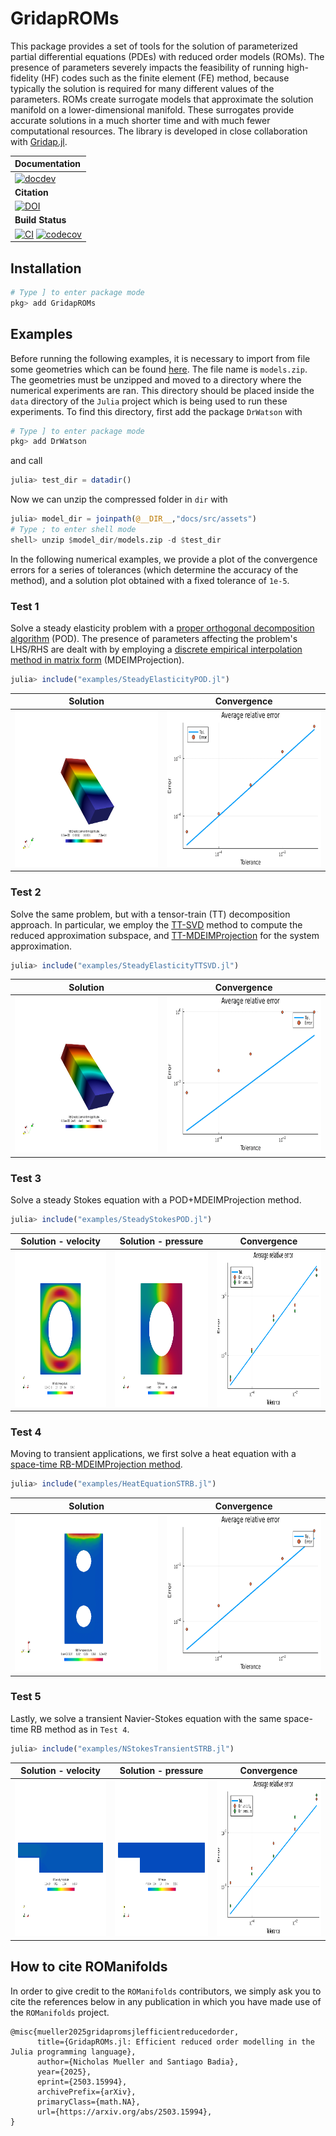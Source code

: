 # GridapROMs

This package provides a set of tools for the solution of parameterized partial differential equations (PDEs) with reduced order models (ROMs). The presence of parameters severely impacts the feasibility of running high-fidelity (HF) codes such as the finite element (FE) method, because typically the solution is required for many different values of the parameters. ROMs create surrogate models that approximate the solution manifold on a lower-dimensional manifold. These surrogates provide accurate solutions in a much shorter time and with much fewer computational resources. The library is developed in close collaboration with [Gridap.jl](https://github.com/gridap/Gridap.jl).

| **Documentation** |
|:------------ |
| [![docdev](https://img.shields.io/badge/docs-dev-blue.svg)](https://gridap.github.io/GridapROMs.jl/dev/) | 
| **Citation** |
| [![DOI](https://img.shields.io/badge/DOI-10.1016%2Fj.jcp.2022.111162-blue)](https://arxiv.org/abs/2503.15994) |
|**Build Status** |
| [![CI](https://github.com/gridap/GridapROMs.jl/workflows/CI/badge.svg)](https://github.com:gridap/GridapROMs.jl/actions?query=workflow%3ACI) [![codecov](https://codecov.io/gh/github.com:gridap/GridapROMs.jl/branch/main/graph/badge.svg)](https://codecov.io/gh/github.com:gridap/GridapROMs.jl) |

## Installation

```julia
# Type ] to enter package mode
pkg> add GridapROMs
```

## Examples

Before running the following examples, it is necessary to import from file some geometries which can be found [here](https://github.com/gridap/GridapROMs.jl/tree/main/docs/src/assets). The file name is `models.zip`. The geometries must be unzipped and moved to a directory where the numerical experiments are ran. This directory should be placed inside the `data` directory of the `Julia` project which is being used to run these experiments. To find this directory, first add the package `DrWatson` with 

```julia
# Type ] to enter package mode
pkg> add DrWatson
```

and call

```julia
julia> test_dir = datadir()
```

Now we can unzip the compressed folder in `dir` with 

```julia
julia> model_dir = joinpath(@__DIR__,"docs/src/assets")
# Type ; to enter shell mode
shell> unzip $model_dir/models.zip -d $test_dir
```

In the following numerical examples, we provide a plot of the convergence errors for a series of tolerances (which determine the accuracy of the method), and a solution plot obtained with a fixed tolerance of `1e-5`.

### Test 1 

Solve a steady elasticity problem with a [proper orthogonal decomposition algorithm](https://link.springer.com/book/10.1007/978-3-319-15431-2) (POD). The presence of parameters affecting the problem's LHS/RHS are dealt with by employing a [discrete empirical interpolation method in matrix form](https://www.sciencedirect.com/science/article/pii/S0021999115006543) (MDEIMProjection). 

```julia
julia> include("examples/SteadyElasticityPOD.jl")
```
Solution             |  Convergence
:-------------------------:|:-------------------------:
<img src="docs/src/assets/results/elasticity_pod/plot/rbsol.png" alt="drawing" style="width:400px; height:250px;"/>  |  <img src="docs/src/assets/results/elasticity_pod/results/convergence.png" alt="drawing" style="width:400px; height:250px;"/>

### Test 2

Solve the same problem, but with a tensor-train (TT) decomposition approach. In particular, we employ the [TT-SVD](https://epubs.siam.org/doi/10.1137/090752286) method to compute the reduced approximation subspace, and [TT-MDEIMProjection](https://arxiv.org/abs/2412.14460) for the system approximation. 

```julia
julia> include("examples/SteadyElasticityTTSVD.jl")
```
Solution             |  Convergence
:-------------------------:|:-------------------------:
<img src="docs/src/assets/results/elasticity_ttsvd/plot/rbsol.png" alt="drawing" style="width:400px; height:250px;"/>  |  <img src="docs/src/assets/results/elasticity_ttsvd/results/convergence.png" alt="drawing" style="width:400px; height:250px;"/>

### Test 3

Solve a steady Stokes equation with a POD+MDEIMProjection method.

```julia
julia> include("examples/SteadyStokesPOD.jl")
```

Solution - velocity          |  Solution - pressure        |  Convergence
:-------------------------:|:-------------------------:|:-------------------------:
<img src="docs/src/assets/results/stokes_pod/plot/rbvel.png" alt="drawing" style="width:275px; height:250px;"/>  |  <img src="docs/src/assets/results/stokes_pod/plot/rbpress.png" alt="drawing" style="width:275px; height:250px;"/>  |  <img src="docs/src/assets/results/stokes_pod/results/convergence.png" alt="drawing" style="width:275px; height:250px;"/> 

### Test 4 

Moving to transient applications, we first solve a heat equation with a [space-time RB-MDEIMProjection method](https://www.sciencedirect.com/science/article/pii/S0377042724000165).

```julia
julia> include("examples/HeatEquationSTRB.jl")
```

Solution             |  Convergence
:-------------------------:|:-------------------------:
<img src="docs/src/assets/results/heateq_pod/plot/rbsol.gif" alt="drawing" style="width:400px; height:250px;"/>  |  <img src="docs/src/assets/results/heateq_pod/results/convergence.png" alt="drawing" style="width:400px; height:250px;"/> 

### Test 5

Lastly, we solve a transient Navier-Stokes equation with the same space-time RB method as in `Test 4`.

```julia
julia> include("examples/NStokesTransientSTRB.jl")
```

Solution - velocity          |  Solution - pressure        |  Convergence
:-------------------------:|:-------------------------:|:-------------------------:
<img src="docs/src/assets/results/nstokes_strb/plot/rbvel.gif" alt="drawing" style="width:275px; height:250px;"/>  |  <img src="docs/src/assets/results/nstokes_strb/plot/rbpress.gif" alt="drawing" style="width:275px; height:250px;"/>  |  <img src="docs/src/assets/results/nstokes_strb/results/convergence.png" alt="drawing" style="width:275px; height:250px;"/> 

## How to cite ROManifolds

In order to give credit to the `ROManifolds` contributors, we simply ask you to cite the references below in any publication in which you have made use of the `ROManifolds` project. 

```
@misc{mueller2025gridapromsjlefficientreducedorder,
      title={GridapROMs.jl: Efficient reduced order modelling in the Julia programming language}, 
      author={Nicholas Mueller and Santiago Badia},
      year={2025},
      eprint={2503.15994},
      archivePrefix={arXiv},
      primaryClass={math.NA},
      url={https://arxiv.org/abs/2503.15994}, 
}
```
